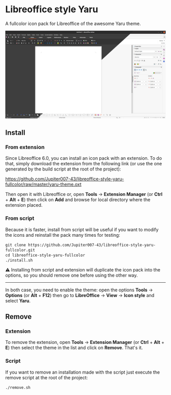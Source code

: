 # Libreoffice style Yaru

A fullcolor icon pack for Libreoffice of the awesome Yaru theme.

![Preview of Libreoffice style Yaru](preview/libreoffice-style-yaru.png)

## Install

### From extension

Since Libreoffice 6.0, you can install an icon pack with an extension. To do that, simply download the extension from the following link (or use the one generated by the build script at the root of the project):

https://github.com/Jupiter007-43/libreoffice-style-yaru-fullcolor/raw/master/yaru-theme.oxt

Then open it with Libreoffice or, open __Tools__ → __Extension Manager__ (or __Ctrl__ + __Alt__ + __E__) then click on __Add__ and browse for local directory where the extension placed.

### From script

Because it is faster, install from script will be useful if you want to modify the icons and reinstall the pack many times for testing:

```
git clone https://github.com/Jupiter007-43/libreoffice-style-yaru-fullcolor.git
cd libreoffice-style-yaru-fullcolor
./install.sh
```

⚠ Installing from script and extension will duplicate the icon pack into the options, so you should remove one before using the other way.

---

In both case, you need to enable the theme: open the options __Tools__ → __Options__ (or __Alt__ + __F12__) then go to __LibreOffice__ → __View__ → __Icon style__ and select __Yaru__.

## Remove

### Extension

To remove the extension, open __Tools__ → __Extension Manager__ (or __Ctrl__ + __Alt__ + __E__) then select the theme in the list and click on __Remove__. That's it.

### Script

If you want to remove an installation made with the script just execute the remove script at the root of the project:

```
./remove.sh
```
